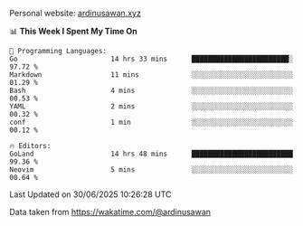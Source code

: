 Personal website: [ardinusawan.xyz](https://ardinusawan.xyz)

<!--START_SECTION:waka-->
📊 **This Week I Spent My Time On** 

```text
💬 Programming Languages: 
Go                       14 hrs 33 mins      ████████████████████████░   97.72 % 
Markdown                 11 mins             ░░░░░░░░░░░░░░░░░░░░░░░░░   01.29 % 
Bash                     4 mins              ░░░░░░░░░░░░░░░░░░░░░░░░░   00.53 % 
YAML                     2 mins              ░░░░░░░░░░░░░░░░░░░░░░░░░   00.32 % 
conf                     1 min               ░░░░░░░░░░░░░░░░░░░░░░░░░   00.12 % 

🔥 Editors: 
GoLand                   14 hrs 48 mins      █████████████████████████   99.36 % 
Neovim                   5 mins              ░░░░░░░░░░░░░░░░░░░░░░░░░   00.64 % 
```


 Last Updated on 30/06/2025 10:26:28 UTC
<!--END_SECTION:waka-->
Data taken from https://wakatime.com/@ardinusawan
